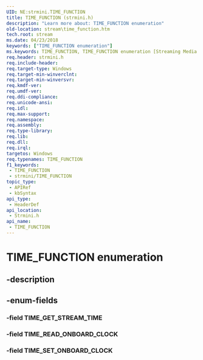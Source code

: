 ```yaml
---
UID: NE:strmini.TIME_FUNCTION
title: TIME_FUNCTION (strmini.h)
description: "Learn more about: TIME_FUNCTION enumeration"
old-location: stream\time_function.htm
tech.root: stream
ms.date: 04/23/2018
keywords: ["TIME_FUNCTION enumeration"]
ms.keywords: TIME_FUNCTION, TIME_FUNCTION enumeration [Streaming Media Devices], TIME_GET_STREAM_TIME, TIME_READ_ONBOARD_CLOCK, TIME_SET_ONBOARD_CLOCK, stream.time_function, strmini/TIME_FUNCTION, strmini/TIME_GET_STREAM_TIME, strmini/TIME_READ_ONBOARD_CLOCK, strmini/TIME_SET_ONBOARD_CLOCK
req.header: strmini.h
req.include-header: 
req.target-type: Windows
req.target-min-winverclnt: 
req.target-min-winversvr: 
req.kmdf-ver: 
req.umdf-ver: 
req.ddi-compliance: 
req.unicode-ansi: 
req.idl: 
req.max-support: 
req.namespace: 
req.assembly: 
req.type-library: 
req.lib: 
req.dll: 
req.irql: 
targetos: Windows
req.typenames: TIME_FUNCTION
f1_keywords:
 - TIME_FUNCTION
 - strmini/TIME_FUNCTION
topic_type:
 - APIRef
 - kbSyntax
api_type:
 - HeaderDef
api_location:
 - Strmini.h
api_name:
 - TIME_FUNCTION
---
```


# TIME_FUNCTION enumeration


## -description

## -enum-fields

### -field TIME_GET_STREAM_TIME

### -field TIME_READ_ONBOARD_CLOCK

### -field TIME_SET_ONBOARD_CLOCK

